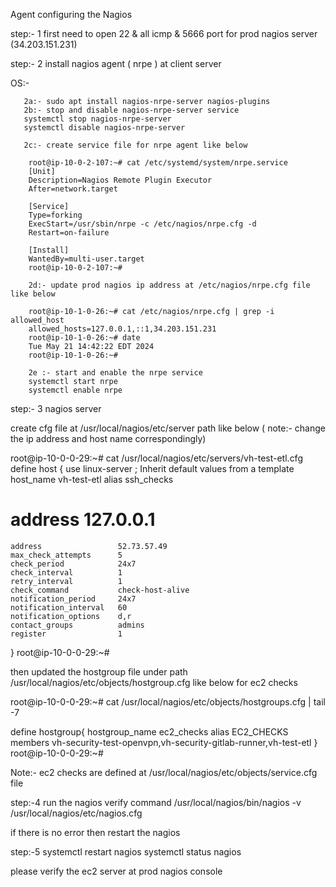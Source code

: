 Agent configuring the Nagios 

step:- 1 first need to open 22 & all icmp & 5666 port for prod nagios server (34.203.151.231)

step:- 2 install nagios agent ( nrpe ) at client server 

OS:- 

       2a:- sudo apt install nagios-nrpe-server nagios-plugins
	   2b:- stop and disable nagios-nrpe-server service 
	   systemctl stop nagios-nrpe-server
	   systemctl disable nagios-nrpe-server
	   
	   2c:- create service file for nrpe agent like below
	   
		root@ip-10-0-2-107:~# cat /etc/systemd/system/nrpe.service
		[Unit]
		Description=Nagios Remote Plugin Executor
		After=network.target

		[Service]
		Type=forking
		ExecStart=/usr/sbin/nrpe -c /etc/nagios/nrpe.cfg -d
		Restart=on-failure

		[Install]
		WantedBy=multi-user.target
		root@ip-10-0-2-107:~#
		
		2d:- update prod nagios ip address at /etc/nagios/nrpe.cfg file like below 

		root@ip-10-1-0-26:~# cat /etc/nagios/nrpe.cfg | grep -i allowed_host
		allowed_hosts=127.0.0.1,::1,34.203.151.231
		root@ip-10-1-0-26:~# date
		Tue May 21 14:42:22 EDT 2024
		root@ip-10-1-0-26:~#

		2e :- start and enable the nrpe service 
		systemctl start nrpe 
		systemctl enable nrpe 


step:- 3 nagios server 

create cfg file at /usr/local/nagios/etc/server path like below ( note:- change the ip address and host name correspondingly) 

root@ip-10-0-0-29:~# cat /usr/local/nagios/etc/servers/vh-test-etl.cfg
define host {
    use                     linux-server ; Inherit default values from a template
    host_name               vh-test-etl
    alias                   ssh_checks
#    address                 127.0.0.1
    address                 52.73.57.49
    max_check_attempts      5
    check_period            24x7
    check_interval          1
    retry_interval          1
    check_command           check-host-alive
    notification_period     24x7
    notification_interval   60
    notification_options    d,r
    contact_groups          admins
    register                1
}
root@ip-10-0-0-29:~#

		
then updated the hostgroup file under path /usr/local/nagios/etc/objects/hostgroup.cfg like below for ec2 checks


root@ip-10-0-0-29:~# cat /usr/local/nagios/etc/objects/hostgroups.cfg | tail -7


define hostgroup{
        hostgroup_name ec2_checks
        alias          EC2_CHECKS
        members        vh-security-test-openvpn,vh-security-gitlab-runner,vh-test-etl
}
root@ip-10-0-0-29:~#

Note:- ec2 checks are defined at /usr/local/nagios/etc/objects/service.cfg file 


step:-4 run the nagios verify command 
/usr/local/nagios/bin/nagios -v /usr/local/nagios/etc/nagios.cfg

if there is no error then restart the nagios 

step:-5 systemctl restart nagios 
systemctl status nagios 


please verify the ec2 server at prod nagios console 
